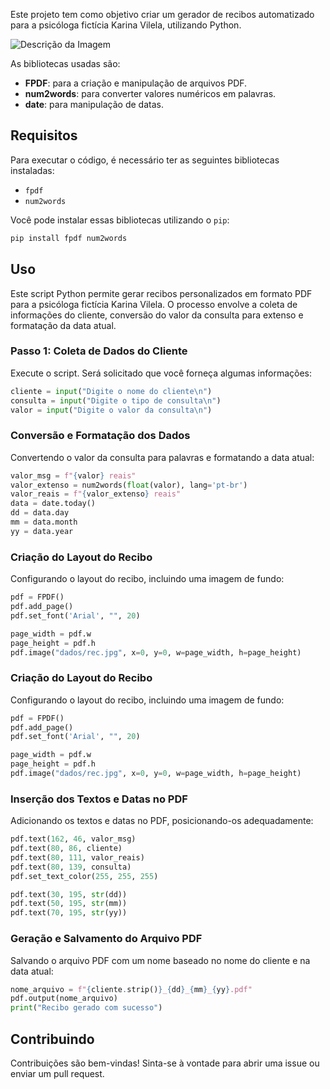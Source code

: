 Este projeto tem como objetivo criar um gerador de recibos automatizado para a psicóloga fictícia Karina Vilela, utilizando Python. 

![Descrição da Imagem](https://onebitcode.notion.site/image/https%3A%2F%2Fs3-us-west-2.amazonaws.com%2Fsecure.notion-static.com%2Ff04298a7-bf43-4bf0-baf7-b90a9d340e03%2Frec.jpg?table=block&id=f6553a41-e0c9-47d0-b1c5-f44d463441c0&spaceId=6e5271d8-2f68-42f5-aa75-5978bbff47fa&width=600&userId=&cache=v2)

As bibliotecas usadas são:

- **FPDF**: para a criação e manipulação de arquivos PDF.
- **num2words**: para converter valores numéricos em palavras.
- **date**: para manipulação de datas.

## Requisitos

Para executar o código, é necessário ter as seguintes bibliotecas instaladas:

- `fpdf`
- `num2words`

Você pode instalar essas bibliotecas utilizando o `pip`:

```bash
pip install fpdf num2words
```

## Uso

Este script Python permite gerar recibos personalizados em formato PDF para a psicóloga fictícia Karina Vilela. O processo envolve a coleta de informações do cliente, conversão do valor da consulta para extenso e formatação da data atual.

### Passo 1: Coleta de Dados do Cliente

Execute o script. Será solicitado que você forneça algumas informações:

```python
cliente = input("Digite o nome do cliente\n")
consulta = input("Digite o tipo de consulta\n")
valor = input("Digite o valor da consulta\n")
```
### Conversão e Formatação dos Dados

Convertendo o valor da consulta para palavras e formatando a data atual:

```python
valor_msg = f"{valor} reais"
valor_extenso = num2words(float(valor), lang='pt-br')
valor_reais = f"{valor_extenso} reais"
data = date.today()
dd = data.day
mm = data.month
yy = data.year
```
### Criação do Layout do Recibo

Configurando o layout do recibo, incluindo uma imagem de fundo:

```python
pdf = FPDF()
pdf.add_page()
pdf.set_font('Arial', "", 20)

page_width = pdf.w
page_height = pdf.h
pdf.image("dados/rec.jpg", x=0, y=0, w=page_width, h=page_height)
```
### Criação do Layout do Recibo

Configurando o layout do recibo, incluindo uma imagem de fundo:

```python
pdf = FPDF()
pdf.add_page()
pdf.set_font('Arial', "", 20)

page_width = pdf.w
page_height = pdf.h
pdf.image("dados/rec.jpg", x=0, y=0, w=page_width, h=page_height)
```
### Inserção dos Textos e Datas no PDF

Adicionando os textos e datas no PDF, posicionando-os adequadamente:

```python
pdf.text(162, 46, valor_msg)
pdf.text(80, 86, cliente)
pdf.text(80, 111, valor_reais)
pdf.text(80, 139, consulta)
pdf.set_text_color(255, 255, 255)

pdf.text(30, 195, str(dd))
pdf.text(50, 195, str(mm))
pdf.text(70, 195, str(yy))
```
### Geração e Salvamento do Arquivo PDF

Salvando o arquivo PDF com um nome baseado no nome do cliente e na data atual:

```python
nome_arquivo = f"{cliente.strip()}_{dd}_{mm}_{yy}.pdf"
pdf.output(nome_arquivo)
print("Recibo gerado com sucesso")
```
## Contribuindo

Contribuições são bem-vindas! Sinta-se à vontade para abrir uma issue ou enviar um pull request.
